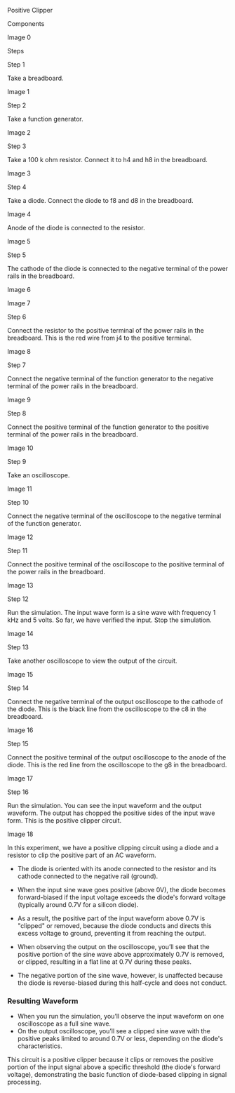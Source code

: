 Positive Clipper

Components

Image 0

Steps

Step 1

Take a breadboard.

Image 1

Step 2

Take a function generator.

Image 2

Step 3

Take a 100 k ohm resistor. Connect it to h4 and h8 in the breadboard.

Image 3

Step 4

Take a diode. Connect the diode to f8 and d8 in the breadboard.

Image 4

Anode of the diode is connected to the resistor.

Image 5

Step 5

The cathode of the diode is connected to the negative terminal of the power rails in the breadboard.

Image 6

Image 7

Step 6

Connect the resistor to the positive terminal of the power rails in the breadboard. This is the red wire from j4 to the positive terminal.

Image 8

Step 7

Connect the negative terminal of the function generator to the negative terminal of the power rails in the breadboard.

Image 9

Step 8

Connect the positive terminal of the function generator to the positive terminal of the power rails in the breadboard.

Image 10

Step 9

Take an oscilloscope.

Image 11

Step 10

Connect the negative terminal of the oscilloscope to the negative terminal of the function generator.

Image 12

Step 11

Connect the positive terminal of the oscilloscope to the positive terminal of the power rails in the breadboard.

Image 13

Step 12

Run the simulation. The input wave form is a sine wave with frequency 1 kHz and 5 volts. So far, we have verified the input. Stop the simulation.

Image 14

Step 13

Take another oscilloscope to view the output of the circuit.

Image 15

Step 14

Connect the negative terminal of the output oscilloscope to the cathode of the diode. This is the black line from the oscilloscope to the c8 in the breadboard.

Image 16

Step 15

Connect the positive terminal of the output oscilloscope to the anode of the diode. This is the red line from the oscilloscope to the g8 in the breadboard.

Image 17

Step 16

Run the simulation. You can see the input waveform and the output waveform. The output has chopped the positive sides of the input wave form. This is the positive clipper circuit.

Image 18

In this experiment, we have a positive clipping circuit using a diode and a resistor to clip the positive part of an AC waveform.


- The diode is oriented with its anode connected to the resistor and its cathode connected to the negative rail (ground).
- When the input sine wave goes positive (above 0V), the diode becomes forward-biased if the input voltage exceeds the diode's forward voltage (typically around 0.7V for a silicon diode).
- As a result, the positive part of the input waveform above 0.7V is "clipped" or removed, because the diode conducts and directs this excess voltage to ground, preventing it from reaching the output.

- When observing the output on the oscilloscope, you’ll see that the positive portion of the sine wave above approximately 0.7V is removed, or clipped, resulting in a flat line at 0.7V during these peaks.
- The negative portion of the sine wave, however, is unaffected because the diode is reverse-biased during this half-cycle and does not conduct.

### Resulting Waveform

- When you run the simulation, you’ll observe the input waveform on one oscilloscope as a full sine wave.
- On the output oscilloscope, you’ll see a clipped sine wave with the positive peaks limited to around 0.7V or less, depending on the diode's characteristics.

This circuit is a positive clipper because it clips or removes the positive portion of the input signal above a specific threshold (the diode's forward voltage), demonstrating the basic function of diode-based clipping in signal processing.
